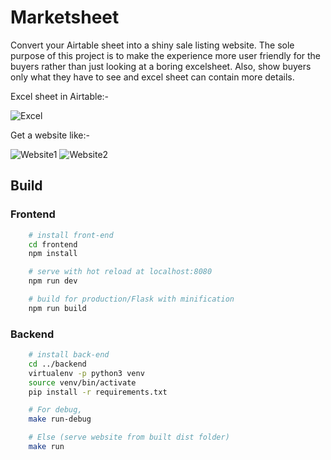 # Marketsheet

Convert your Airtable sheet into a shiny sale listing website. 
The sole purpose of this project is to make the experience more user friendly for the buyers rather than just looking at a boring excelsheet. Also, show buyers only what they have to see and excel sheet can contain more details. 

Excel sheet in Airtable:-

![Excel](https://shadyabhi.keybase.pub/Marketsheet/sheet.png)

Get a website like:-

![Website1](https://shadyabhi.keybase.pub/Marketsheet/website.png)
![Website2](https://shadyabhi.keybase.pub/Marketsheet/website2.png)

## Build

### Frontend

``` bash
	# install front-end
	cd frontend
	npm install

	# serve with hot reload at localhost:8080
	npm run dev

	# build for production/Flask with minification
	npm run build
```

### Backend

```bash
	# install back-end
	cd ../backend
	virtualenv -p python3 venv
	source venv/bin/activate
	pip install -r requirements.txt

	# For debug,
	make run-debug

	# Else (serve website from built dist folder)
	make run
```
